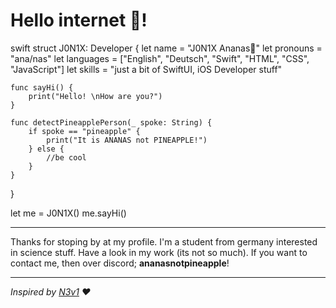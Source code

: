 # Hello internet 👋!
swift
struct J0N1X: Developer {
    let name = "J0N1X Ananas🍍"
    let pronouns = "ana/nas"
    let languages = ["English", "Deutsch", "Swift", "HTML", "CSS", "JavaScript"]
    let skills = "just a bit of SwiftUI, iOS Developer stuff"
    
    func sayHi() {
        print("Hello! \nHow are you?")
    }
    
    func detectPineapplePerson(_ spoke: String) {
        if spoke == "pineapple" {
            print("It is ANANAS not PINEAPPLE!")
        } else {
            //be cool
        }
    }
}

let me = J0N1X()
me.sayHi()
***
Thanks for stoping by at my profile. I'm a student from germany interested in science stuff. Have a look in my work (its not so much). If you want to contact me, then over discord; **ananasnotpineapple**!
***
*Inspired by [N3v1](https://github.com/N3v1/N3v1) ❤️*
